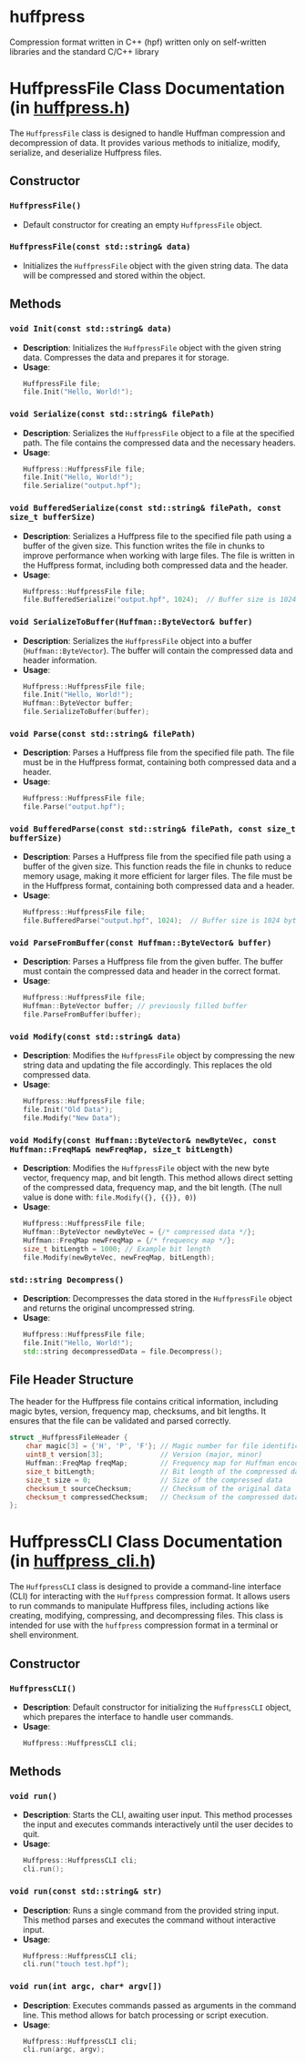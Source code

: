 # huffpress
Compression format written in C++ (hpf) written only on self-written libraries and the standard C/C++ library

# HuffpressFile Class Documentation (in [huffpress.h](./huffpress/huffpress.h))

The `HuffpressFile` class is designed to handle Huffman compression and decompression of data. It provides various methods to initialize, modify, serialize, and deserialize Huffpress files.

## Constructor

### `HuffpressFile()`
- Default constructor for creating an empty `HuffpressFile` object.

### `HuffpressFile(const std::string& data)`
- Initializes the `HuffpressFile` object with the given string data. The data will be compressed and stored within the object.

## Methods

### `void Init(const std::string& data)`
- **Description**: Initializes the `HuffpressFile` object with the given string data. Compresses the data and prepares it for storage.
- **Usage**:
  ```cpp
  HuffpressFile file;
  file.Init("Hello, World!");
  ```

### `void Serialize(const std::string& filePath)`
- **Description**: Serializes the `HuffpressFile` object to a file at the specified path. The file contains the compressed data and the necessary headers.
- **Usage**:
  ```cpp
  Huffpress::HuffpressFile file;
  file.Init("Hello, World!");
  file.Serialize("output.hpf");
  ```

### `void BufferedSerialize(const std::string& filePath, const size_t bufferSize)`
- **Description**: Serializes a Huffpress file to the specified file path using a buffer of the given size. This function writes the file in chunks to improve performance when working with large files. The file is written in the Huffpress format, including both compressed data and the header.
- **Usage**:
  ```cpp
  Huffpress::HuffpressFile file;
  file.BufferedSerialize("output.hpf", 1024);  // Buffer size is 1024 bytes
  ```

### `void SerializeToBuffer(Huffman::ByteVector& buffer)`
- **Description**: Serializes the `HuffpressFile` object into a buffer (`Huffman::ByteVector`). The buffer will contain the compressed data and header information.
- **Usage**:
  ```cpp
  Huffpress::HuffpressFile file;
  file.Init("Hello, World!");
  Huffman::ByteVector buffer;
  file.SerializeToBuffer(buffer);
  ```

### `void Parse(const std::string& filePath)`
- **Description**: Parses a Huffpress file from the specified file path. The file must be in the Huffpress format, containing both compressed data and a header.
- **Usage**:
  ```cpp
  Huffpress::HuffpressFile file;
  file.Parse("output.hpf");
  ```

### `void BufferedParse(const std::string& filePath, const size_t bufferSize)`
- **Description**: Parses a Huffpress file from the specified file path using a buffer of the given size. This function reads the file in chunks to reduce memory usage, making it more efficient for larger files. The file must be in the Huffpress format, containing both compressed data and a header.
- **Usage**:
  ```cpp
  Huffpress::HuffpressFile file;
  file.BufferedParse("output.hpf", 1024);  // Buffer size is 1024 bytes
  ```

### `void ParseFromBuffer(const Huffman::ByteVector& buffer)`
- **Description**: Parses a Huffpress file from the given buffer. The buffer must contain the compressed data and header in the correct format.
- **Usage**:
  ```cpp
  Huffpress::HuffpressFile file;
  Huffman::ByteVector buffer; // previously filled buffer
  file.ParseFromBuffer(buffer);
  ```

### `void Modify(const std::string& data)`
- **Description**: Modifies the `HuffpressFile` object by compressing the new string data and updating the file accordingly. This replaces the old compressed data.
- **Usage**:
  ```cpp
  Huffpress::HuffpressFile file;
  file.Init("Old Data");
  file.Modify("New Data");
  ```

### `void Modify(const Huffman::ByteVector& newByteVec, const Huffman::FreqMap& newFreqMap, size_t bitLength)`
- **Description**: Modifies the `HuffpressFile` object with the new byte vector, frequency map, and bit length. This method allows direct setting of the compressed data, frequency map, and the bit length. (The null value is done with: `file.Modify({}, {{}}, 0)`)
- **Usage**:
  ```cpp
  Huffpress::HuffpressFile file;
  Huffman::ByteVector newByteVec = {/* compressed data */};
  Huffman::FreqMap newFreqMap = {/* frequency map */};
  size_t bitLength = 1000; // Example bit length
  file.Modify(newByteVec, newFreqMap, bitLength);
  ```

### `std::string Decompress()`
- **Description**: Decompresses the data stored in the `HuffpressFile` object and returns the original uncompressed string.
- **Usage**:
  ```cpp
  Huffpress::HuffpressFile file;
  file.Init("Hello, World!");
  std::string decompressedData = file.Decompress();
  ```

## File Header Structure

The header for the Huffpress file contains critical information, including magic bytes, version, frequency map, checksums, and bit lengths. It ensures that the file can be validated and parsed correctly.

```cpp
struct _HuffpressFileHeader {
    char magic[3] = {'H', 'P', 'F'}; // Magic number for file identification
    uint8_t version[3];              // Version (major, minor)
    Huffman::FreqMap freqMap;        // Frequency map for Huffman encoding
    size_t bitLength;                // Bit length of the compressed data
    size_t size = 0;                 // Size of the compressed data
    checksum_t sourceChecksum;       // Checksum of the original data
    checksum_t compressedChecksum;   // Checksum of the compressed data
};
```

# HuffpressCLI Class Documentation (in [huffpress_cli.h](./huffpress_cli.h))

The `HuffpressCLI` class is designed to provide a command-line interface (CLI) for interacting with the `Huffpress` compression format. It allows users to run commands to manipulate Huffpress files, including actions like creating, modifying, compressing, and decompressing files. This class is intended for use with the `huffpress` compression format in a terminal or shell environment.

## Constructor

### `HuffpressCLI()`
- **Description**: Default constructor for initializing the `HuffpressCLI` object, which prepares the interface to handle user commands.
- **Usage**:
  ```cpp
  Huffpress::HuffpressCLI cli;
  ```

## Methods

### `void run()`
- **Description**: Starts the CLI, awaiting user input. This method processes the input and executes commands interactively until the user decides to quit.
- **Usage**:
  ```cpp
  Huffpress::HuffpressCLI cli;
  cli.run();
  ```

### `void run(const std::string& str)`
- **Description**: Runs a single command from the provided string input. This method parses and executes the command without interactive input.
- **Usage**:
  ```cpp
  Huffpress::HuffpressCLI cli;
  cli.run("touch test.hpf");
  ```

### `void run(int argc, char* argv[])`
- **Description**: Executes commands passed as arguments in the command line. This method allows for batch processing or script execution.
- **Usage**:
  ```cpp
  Huffpress::HuffpressCLI cli;
  cli.run(argc, argv);
  ```